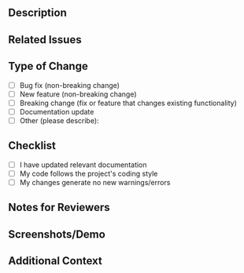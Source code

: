 ## Description
<!-- Briefly describe the purpose and scope of your changes -->

## Related Issues
<!-- List any related issues (e.g., "Closes #123", "Fixes #456") -->

## Type of Change

- [ ] Bug fix (non-breaking change)
- [ ] New feature (non-breaking change)
- [ ] Breaking change (fix or feature that changes existing functionality)
- [ ] Documentation update
- [ ] Other (please describe):

## Checklist

- [ ] I have updated relevant documentation
- [ ] My code follows the project's coding style
- [ ] My changes generate no new warnings/errors

## Notes for Reviewers
<!-- Point out areas you'd like reviewers to focus on, questions you have, or decisions that need discussion -->

## Screenshots/Demo
<!-- If applicable, add screenshots or a GIF demo of your changes (especially for UI changes) -->

## Additional Context
<!-- Add any other context about the pull request here -->